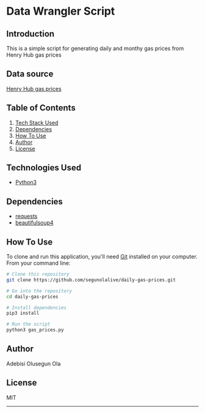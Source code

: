 # Data Wrangler Script

## Introduction

This is a simple script for generating daily and monthy gas prices from Henry Hub gas prices

## Data source

[Henry Hub gas prices](http://www.eia.gov/dnav/ng/hist/rngwhhdm.htm)

## Table of Contents

1. [Tech Stack Used](/tech-stack-used/)
2. [Dependencies](/dependencies/)
3. [How To Use](/how-to-use/)
4. [Author](/author/)
5. [License](/license/)

## Technologies Used

- [Python3](https://www.python.org/downloads/)

## Dependencies

- [requests](https://requests.readthedocs.io/en/master/)
- [beautifulsoup4](https://pypi.org/project/beautifulsoup4/)

## How To Use

To clone and run this application, you'll need [Git](https://git-scm.com) installed on your computer. From your command line:

```bash
# Clone this repository
git clone https://github.com/segunolalive/daily-gas-prices.git

# Go into the repository
cd daily-gas-prices

# Install dependencies
pip3 install

# Run the script
python3 gas_prices.py
```

## Author

Adebisi Olusegun Ola

## License

MIT

---